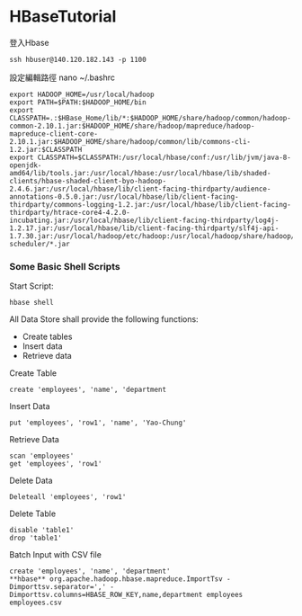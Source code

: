# HBaseTutorial


登入Hbase
```
ssh hbuser@140.120.182.143 -p 1100
```

設定編輯路徑
nano ~/.bashrc
```
export HADOOP_HOME=/usr/local/hadoop
export PATH=$PATH:$HADOOP_HOME/bin
export CLASSPATH=.:$HBase_Home/lib/*:$HADOOP_HOME/share/hadoop/common/hadoop-common-2.10.1.jar:$HADOOP_HOME/share/hadoop/mapreduce/hadoop-mapreduce-client-core-2.10.1.jar:$HADOOP_HOME/share/hadoop/common/lib/commons-cli-1.2.jar:$CLASSPATH
export CLASSPATH=$CLASSPATH:/usr/local/hbase/conf:/usr/lib/jvm/java-8-openjdk-amd64/lib/tools.jar:/usr/local/hbase:/usr/local/hbase/lib/shaded-clients/hbase-shaded-client-byo-hadoop-2.4.6.jar:/usr/local/hbase/lib/client-facing-thirdparty/audience-annotations-0.5.0.jar:/usr/local/hbase/lib/client-facing-thirdparty/commons-logging-1.2.jar:/usr/local/hbase/lib/client-facing-thirdparty/htrace-core4-4.2.0-incubating.jar:/usr/local/hbase/lib/client-facing-thirdparty/log4j-1.2.17.jar:/usr/local/hbase/lib/client-facing-thirdparty/slf4j-api-1.7.30.jar:/usr/local/hadoop/etc/hadoop:/usr/local/hadoop/share/hadoop/common/lib/*:/usr/local/hadoop/share/hadoop/common/*:/usr/local/hadoop/share/hadoop/hdfs:/usr/local/hadoop/share/hadoop/hdfs/lib/*:/usr/local/hadoop/share/hadoop/hdfs/*:/usr/local/hadoop/share/hadoop/yarn:/usr/local/hadoop/share/hadoop/yarn/lib/*:/usr/local/hadoop/share/hadoop/yarn/*:/usr/local/hadoop/share/hadoop/mapreduce/lib/*:/usr/local/hadoop/share/hadoop/mapreduce/*:/usr/local/hadoop/contrib/capacity-scheduler/*.jar

```



### Some Basic Shell Scripts

Start Script:
```
hbase shell
```

All Data Store shall provide the following functions:
- Create tables
- Insert data
- Retrieve data

Create Table
```
create 'employees', 'name', 'department
```

Insert Data
```
put 'employees', 'row1', 'name', 'Yao-Chung'
```

Retrieve Data
```
scan 'employees'
get 'employees', 'row1'
```

Delete Data
```
Deleteall 'employees', 'row1'
```

Delete Table
```
disable 'table1'
drop 'table1'
```

Batch Input with CSV file
```
create 'employees', 'name', 'department'
**hbase** org.apache.hadoop.hbase.mapreduce.ImportTsv -Dimporttsv.separator=',' -Dimporttsv.columns=HBASE_ROW_KEY,name,department employees employees.csv
```
